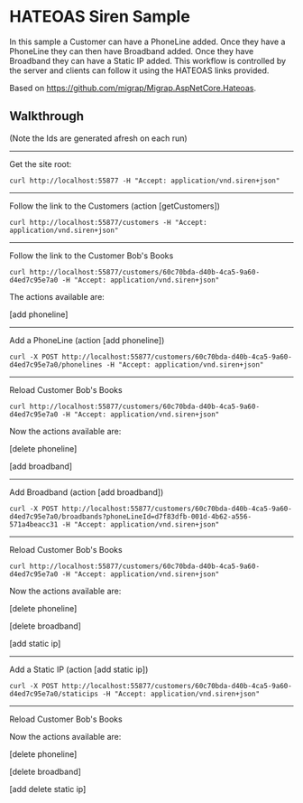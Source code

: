 # HATEOAS Siren Sample

In this sample a Customer can have a PhoneLine added. Once they have a PhoneLine they can then have Broadband added. Once they have Broadband they can have a Static IP added.
This workflow is controlled by the server and clients can follow it using the HATEOAS links provided.

Based on https://github.com/migrap/Migrap.AspNetCore.Hateoas.

## Walkthrough
(Note the Ids are generated afresh on each run)

---

Get the site root:
```
curl http://localhost:55877 -H "Accept: application/vnd.siren+json"
```
---

Follow the link to the Customers (action [getCustomers])
```
curl http://localhost:55877/customers -H "Accept: application/vnd.siren+json"
```
---

Follow the link to the Customer Bob's Books
```
curl http://localhost:55877/customers/60c70bda-d40b-4ca5-9a60-d4ed7c95e7a0 -H "Accept: application/vnd.siren+json"
```
The actions available are:

[add phoneline]

---

Add a PhoneLine (action [add phoneline])
```
curl -X POST http://localhost:55877/customers/60c70bda-d40b-4ca5-9a60-d4ed7c95e7a0/phonelines -H "Accept: application/vnd.siren+json"
```
---

Reload Customer Bob's Books
```
curl http://localhost:55877/customers/60c70bda-d40b-4ca5-9a60-d4ed7c95e7a0 -H "Accept: application/vnd.siren+json"
```
Now the actions available are: 

[delete phoneline]

[add broadband]

---

Add Broadband (action [add broadband])
```
curl -X POST http://localhost:55877/customers/60c70bda-d40b-4ca5-9a60-d4ed7c95e7a0/broadbands?phoneLineId=d7f83dfb-001d-4b62-a556-571a4beacc31 -H "Accept: application/vnd.siren+json"
```
---

Reload Customer Bob's Books
```
curl http://localhost:55877/customers/60c70bda-d40b-4ca5-9a60-d4ed7c95e7a0 -H "Accept: application/vnd.siren+json"
```
Now the actions available are: 

[delete phoneline]

[delete broadband]

[add static ip]

---

Add a Static IP (action [add static ip])
```
curl -X POST http://localhost:55877/customers/60c70bda-d40b-4ca5-9a60-d4ed7c95e7a0/staticips -H "Accept: application/vnd.siren+json"
```
---

Reload Customer Bob's Books

Now the actions available are: 

[delete phoneline]

[delete broadband]

[add delete static ip]
